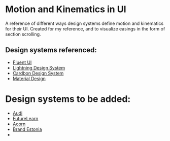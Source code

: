 # Motion and Kinematics in UI

A reference of different ways design systems define motion and kinematics for their UI. Created for my reference, and to visualize easings in the form of section scrolling.

## Design systems referenced:
- [Fluent UI](https://learn.microsoft.com/en-us/windows/apps/design/motion/timing-and-easing)
- [Lightning Design System](https://www.lightningdesignsystem.com/kinetics/choreography/kinetics-and-interaction/)
- [Cardbon Design System](https://carbondesignsystem.com/guidelines/motion/overview/#easing)
- [Material Design](https://m2.material.io/design/motion/understanding-motion.html)


# Design systems to be added:
- [Audi](https://www.audi.com/ci/en/intro/basics/animation.html)
- [FutureLearn](https://storybook.futurelearn.com/?path=/story/welcome--page)
- [Acorn](https://acorn.firefox.com/latest/acorn.html)
- [Brand Estonia](https://brand.estonia.ee/juhendid/videod-ja-animatsioonid/)
- 
